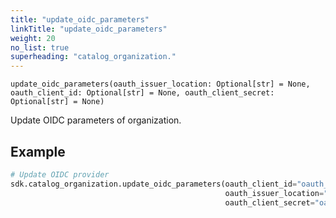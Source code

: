 ```yaml
---
title: "update_oidc_parameters"
linkTitle: "update_oidc_parameters"
weight: 20
no_list: true
superheading: "catalog_organization."
---
```


<!-- TODO -->

``update_oidc_parameters(oauth_issuer_location: Optional[str] = None, oauth_client_id: Optional[str] = None, oauth_client_secret: Optional[str] = None)``

Update OIDC parameters of organization.

## Example

```python
# Update OIDC provider
sdk.catalog_organization.update_oidc_parameters(oauth_client_id="oauth_client_id",
                                                oauth_issuer_location="oauth_issuer_location",
                                                oauth_client_secret="oauth_client_secret")
```
